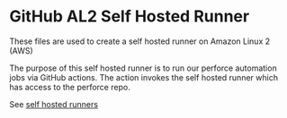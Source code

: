 GitHub AL2 Self Hosted Runner
===
These files are used to create a self hosted runner on Amazon Linux 2 (AWS)

The purpose of this self hosted runner is to run our perforce automation jobs
via GitHub actions. The action invokes the self hosted runner which has access
to the perforce repo.

See [self hosted runners](https://github.com/MythicaAI/infra/actions/runners?tab=self-hosted)